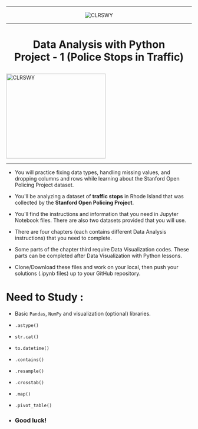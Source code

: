 ___

<p style="text-align: center;"><img src="https://docs.google.com/uc?id=1lY0Uj5R04yMY3-ZppPWxqCr5pvBLYPnV" class="img-fluid" alt="CLRSWY"></p>

___

<h1><p style="text-align: center;">Data Analysis with Python <br>Project - 1 (Police Stops in Traffic)</p></h1> 

<img src="https://docs.google.com/uc?id=17CPCwi3_VvzcS87TOsh4_U8eExOhL6Ki" class="img-fluid" alt="CLRSWY" width="270" height="230"> 

***
    
 - You will practice fixing data types, handling missing values, and dropping columns and rows while learning about the Stanford Open Policing Project dataset.

 - You'll be analyzing a dataset of **traffic stops** in Rhode Island that was collected by the **Stanford Open Policing Project**.
    
 - You'll find the instructions and information that you need in Jupyter Notebook files. There are also two datasets provided that you will use.
    
 - There are four chapters (each contains different Data Analysis instructions) that you need to complete.
 
 - Some parts of the chapter third require Data Visualization codes. These parts can be completed after Data Visualization with Python lessons. 
    
 - Clone/Download these files and work on your local, then push your solutions (.ipynb files) up to your GitHub repository.
 
 # Need to Study :
 - Basic `Pandas`, `NumPy` and visualization (optional) libraries.
 - `.astype()`
 - `str.cat()`
 - `to.datetime()`
 - `.contains()`
 - `.resample()`
 - `.crosstab()`
 - `.map()`
 - `.pivot_table()`
    
 - ### Good luck!
